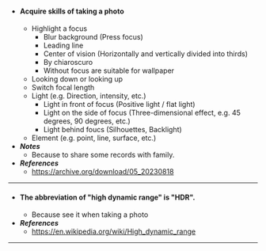 - #### Acquire skills of taking a photo
    - Highlight a focus
        - Blur background (Press focus)
        - Leading line
        - Center of vision (Horizontally and vertically divided into thirds)
        - By chiaroscuro
        - Without focus are suitable for wallpaper
    - Looking down or looking up
    - Switch focal length
    - Light (e.g. Direction, intensity, etc.)
        - Light in front of focus (Positive light / flat light)
        - Light on the side of focus (Three-dimensional effect, e.g. 45 degrees, 90 degrees, etc.)
        - Light behind foucs (Silhouettes, Backlight)
    - Element (e.g. point, line, surface, etc.)
- ***Notes***
    - Because to share some records with family.
- ***References***
    - https://archive.org/download/05_20230818
- ---
- #### The abbreviation of "high dynamic range" is "HDR".
    - Because see it when taking a photo
- ***References***
    - https://en.wikipedia.org/wiki/High_dynamic_range
- ---
